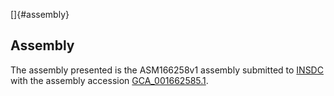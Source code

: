 []{#assembly}

Assembly
--------

The assembly presented is the ASM166258v1 assembly submitted to
[INSDC](http://www.insdc.org) with the assembly accession
[GCA\_001662585.1](http://www.ebi.ac.uk/ena/data/view/GCA_001662585.1).
